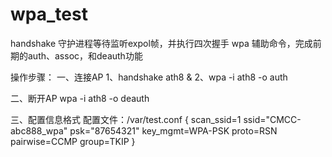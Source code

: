 # wpa_test


handshake 守护进程等待监听expol帧，并执行四次握手
wpa 辅助命令，完成前期的auth、assoc，和deauth功能

操作步骤：
 一、连接AP
	1、handshake ath8 &
	2、wpa -i ath8 -o auth
	
二、断开AP
    wpa -i ath8 -o deauth
	
三、配置信息格式
	配置文件：/var/test.conf
			{
				scan_ssid=1
				ssid="CMCC-abc888_wpa"
				psk="87654321"
				key_mgmt=WPA-PSK
				proto=RSN
				pairwise=CCMP
				group=TKIP
			}
			